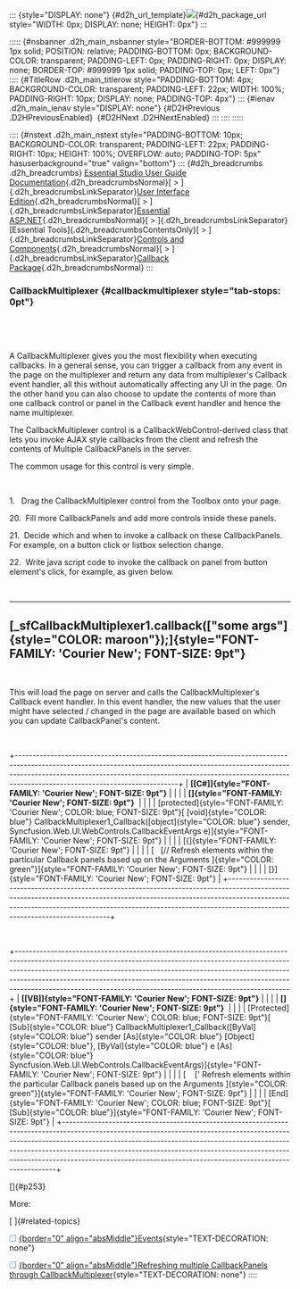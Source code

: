 ::: {style="DISPLAY: none"}
[](ms-xhelp:///?Id=d2h_url_template){#d2h_url_template}![](!package_url!){#d2h_package_url style="WIDTH: 0px; DISPLAY: none; HEIGHT: 0px"}
:::

::::: {#nsbanner .d2h_main_nsbanner style="BORDER-BOTTOM: #999999 1px solid; POSITION: relative; PADDING-BOTTOM: 0px; BACKGROUND-COLOR: transparent; PADDING-LEFT: 0px; PADDING-RIGHT: 0px; DISPLAY: none; BORDER-TOP: #999999 1px solid; PADDING-TOP: 0px; LEFT: 0px"}
:::: {#TitleRow .d2h_main_titlerow style="PADDING-BOTTOM: 4px; BACKGROUND-COLOR: transparent; PADDING-LEFT: 22px; WIDTH: 100%; PADDING-RIGHT: 10px; DISPLAY: none; PADDING-TOP: 4px"}
::: {#ienav .d2h_main_ienav style="DISPLAY: none"}
[](ms-xhelp:///?Id=d3d93d8a-bf75-4dc3-9c1b-1e59ca3ba99c){#D2HPrevious .D2HPreviousEnabled}  [](ms-xhelp:///?Id=d9f11dc0-c096-408b-bb0b-301142dda2b3){#D2HNext .D2HNextEnabled}
:::
::::
:::::

:::: {#nstext .d2h_main_nstext style="PADDING-BOTTOM: 10px; BACKGROUND-COLOR: transparent; PADDING-LEFT: 22px; PADDING-RIGHT: 10px; HEIGHT: 100%; OVERFLOW: auto; PADDING-TOP: 5px" hasuserbackground="true" valign="bottom"}
::: {#d2h_breadcrumbs .d2h_breadcrumbs}
[Essential Studio User Guide Documentation](ms-xhelp:///?Id=12457748-09e3-4d74-a240-8e049cedf030){.d2h_breadcrumbsNormal}[ \> ]{.d2h_breadcrumbsLinkSeparator}[User Interface Edition](ms-xhelp:///?Id=c29296b7-531c-413b-a0ec-488ca1f7f669){.d2h_breadcrumbsNormal}[ \> ]{.d2h_breadcrumbsLinkSeparator}[Essential ASP.NET](ms-xhelp:///?Id=25c35330-c127-4dad-9a92-ed79dc7261a6){.d2h_breadcrumbsNormal}[ \> ]{.d2h_breadcrumbsLinkSeparator}[Essential Tools]{.d2h_breadcrumbsContentsOnly}[ \> ]{.d2h_breadcrumbsLinkSeparator}[Controls and Components](ms-xhelp:///?Id=99dc3762-3a6c-4306-b62b-5aa347ed3105){.d2h_breadcrumbsNormal}[ \> ]{.d2h_breadcrumbsLinkSeparator}[Callback Package](ms-xhelp:///?Id=8abd71e0-5dee-456d-840b-4751e98e8381){.d2h_breadcrumbsNormal}
:::

### CallbackMultiplexer {#callbackmultiplexer style="tab-stops: 0pt"}

 

 

A CallbackMultiplexer gives you the most flexibility when executing callbacks. In a general sense, you can trigger a callback from any event in the page on the multiplexer and return any data from multiplexer\'s Callback event handler, all this without automatically affecting any UI in the page. On the other hand you can also choose to update the contents of more than one callback control or panel in the Callback event handler and hence the name multiplexer.

The CallbackMultiplexer control is a CallbackWebControl-derived class that lets you invoke AJAX style callbacks from the client and refresh the contents of Multiple CallbackPanels in the server.

The common usage for this control is very simple.

 

1.   Drag the CallbackMultiplexer control from the Toolbox onto your page.

20.  Fill more CallbackPanels and add more controls inside these panels.

21.  Decide which and when to invoke a callback on these CallbackPanels. For example, on a button click or listbox selection change.

22.  Write java script code to invoke the callback on panel from button element\'s click, for example, as given below.

 

  ----------------------------------------------------------------------------------------------------------------------------------
  [\_sfCallbackMultiplexer1.callback([\"some args\"]{style="COLOR: maroon"});]{style="FONT-FAMILY: 'Courier New'; FONT-SIZE: 9pt"}
  ----------------------------------------------------------------------------------------------------------------------------------

 

This will load the page on server and calls the CallbackMultiplexer\'s Callback event handler. In this event handler, the new values that the user might have selected / changed in the page are available based on which you can update CallbackPanel\'s content.

 

+---------------------------------------------------------------------------------------------------------------------------------------------------------------------------------------------------------------------------------------------------------------------------------------+
| **[\[C#\]]{style="FONT-FAMILY: 'Courier New'; FONT-SIZE: 9pt"}**                                                                                                                                                                                                                      |
|                                                                                                                                                                                                                                                                                       |
| **[]{style="FONT-FAMILY: 'Courier New'; FONT-SIZE: 9pt"}**                                                                                                                                                                                                                            |
|                                                                                                                                                                                                                                                                                       |
| [protected]{style="FONT-FAMILY: 'Courier New'; COLOR: blue; FONT-SIZE: 9pt"}[ [void]{style="COLOR: blue"} CallbackMultiplexer1_Callback([object]{style="COLOR: blue"} sender, Syncfusion.Web.UI.WebControls.CallbackEventArgs e)]{style="FONT-FAMILY: 'Courier New'; FONT-SIZE: 9pt"} |
|                                                                                                                                                                                                                                                                                       |
| [{]{style="FONT-FAMILY: 'Courier New'; FONT-SIZE: 9pt"}                                                                                                                                                                                                                               |
|                                                                                                                                                                                                                                                                                       |
| [   [// Refresh elements within the particular Callback panels based up on the Arguments ]{style="COLOR: green"}]{style="FONT-FAMILY: 'Courier New'; FONT-SIZE: 9pt"}                                                                                                                 |
|                                                                                                                                                                                                                                                                                       |
| [}]{style="FONT-FAMILY: 'Courier New'; FONT-SIZE: 9pt"}                                                                                                                                                                                                                               |
+---------------------------------------------------------------------------------------------------------------------------------------------------------------------------------------------------------------------------------------------------------------------------------------+

 

+----------------------------------------------------------------------------------------------------------------------------------------------------------------------------------------------------------------------------------------------------------------------------------------------------------------------------------------------------------------------------------------------------+
| **[\[VB\]]{style="FONT-FAMILY: 'Courier New'; FONT-SIZE: 9pt"}**                                                                                                                                                                                                                                                                                                                                   |
|                                                                                                                                                                                                                                                                                                                                                                                                    |
| **[]{style="FONT-FAMILY: 'Courier New'; FONT-SIZE: 9pt"}**                                                                                                                                                                                                                                                                                                                                         |
|                                                                                                                                                                                                                                                                                                                                                                                                    |
| [Protected]{style="FONT-FAMILY: 'Courier New'; COLOR: blue; FONT-SIZE: 9pt"}[ [Sub]{style="COLOR: blue"} CallbackMultiplexer1_Callback([ByVal]{style="COLOR: blue"} sender [As]{style="COLOR: blue"} [Object]{style="COLOR: blue"}, [ByVal]{style="COLOR: blue"} e [As]{style="COLOR: blue"} Syncfusion.Web.UI.WebControls.CallbackEventArgs)]{style="FONT-FAMILY: 'Courier New'; FONT-SIZE: 9pt"} |
|                                                                                                                                                                                                                                                                                                                                                                                                    |
| [    [\' Refresh elements within the particular Callback panels based up on the Arguments ]{style="COLOR: green"}]{style="FONT-FAMILY: 'Courier New'; FONT-SIZE: 9pt"}                                                                                                                                                                                                                             |
|                                                                                                                                                                                                                                                                                                                                                                                                    |
| [End]{style="FONT-FAMILY: 'Courier New'; COLOR: blue; FONT-SIZE: 9pt"}[ [Sub]{style="COLOR: blue"}]{style="FONT-FAMILY: 'Courier New'; FONT-SIZE: 9pt"}                                                                                                                                                                                                                                            |
+----------------------------------------------------------------------------------------------------------------------------------------------------------------------------------------------------------------------------------------------------------------------------------------------------------------------------------------------------------------------------------------------------+

[]{#p253} 

More:

[ ]{#related-topics}

[![](button.gif){border="0" align="absMiddle"}Events](ms-xhelp:///?Id=d8c1c30f-73d9-4fb9-aed8-4082231d3986){style="TEXT-DECORATION: none"}

[![](button.gif){border="0" align="absMiddle"}Refreshing multiple CallbackPanels through CallbackMultiplexer](ms-xhelp:///?Id=3e42bfe7-b3e8-4690-a382-df7c9a7ade18){style="TEXT-DECORATION: none"}
::::
